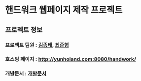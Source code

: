 # 핸드워크 웹페이지 제작 프로젝트      
   
   
      
## 프로젝트 정보
### 프로젝트 팀원 : [김종태](https://github.com/kjt407), [최준형](https://github.com/wnsgudchl0302)
### 호스팅 페이지 : http://yunholand.com:8080/handwork/
### 개발문서 : [개발문서](https://github.com/kjt407/HandWork-Project/tree/kjt407/%EA%B0%9C%EB%B0%9C%EB%AC%B8%EC%84%9C)
